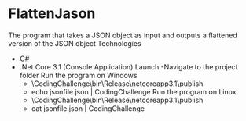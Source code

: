 # FlattenJason
 The program that takes a JSON object as input and outputs a flattened version of the JSON object
Technologies
- C#
- .Net Core 3.1 (Console Application)
Launch
-Navigate to the project folder
Run the program on Windows 
  - <project folder>\CodingChallenge\bin\Release\netcoreapp3.1\publish
  - echo jsonfile.json | CodingChallenge
Run the program on Linux
   - <project folder>\CodingChallenge\bin\Release\netcoreapp3.1\publish
  - cat jsonfile.json | CodingChallenge
  

